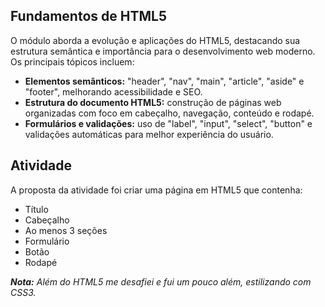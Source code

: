 ## Fundamentos de HTML5

O módulo aborda a evolução e aplicações do HTML5, destacando sua estrutura semântica e importância para o desenvolvimento web moderno. 
Os principais tópicos incluem:
- **Elementos semânticos:** "header", "nav", "main", "article", "aside" e "footer", melhorando acessibilidade e SEO.
- **Estrutura do documento HTML5:** construção de páginas web organizadas com foco em cabeçalho, navegação, conteúdo e rodapé.
- **Formulários e validações:** uso de "label", "input", "select", "button" e validações automáticas para melhor experiência do usuário.

## Atividade

A proposta da atividade foi criar uma página em HTML5 que contenha:
- Título
- Cabeçalho
- Ao menos 3 seções
- Formulário
- Botão
- Rodapé

***_Nota:_*** _Além do HTML5 me desafiei e fui um pouco além, estilizando com CSS3._
